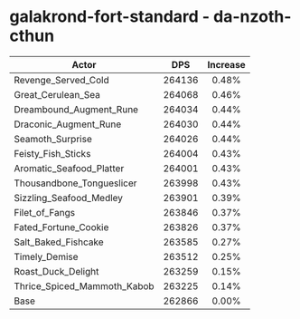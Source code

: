 # galakrond-fort-standard - da-nzoth-cthun
| Actor | DPS | Increase |
|---|:---:|:---:|
|Revenge_Served_Cold|264136|0.48%|
|Great_Cerulean_Sea|264068|0.46%|
|Dreambound_Augment_Rune|264034|0.44%|
|Draconic_Augment_Rune|264030|0.44%|
|Seamoth_Surprise|264026|0.44%|
|Feisty_Fish_Sticks|264004|0.43%|
|Aromatic_Seafood_Platter|264001|0.43%|
|Thousandbone_Tongueslicer|263998|0.43%|
|Sizzling_Seafood_Medley|263901|0.39%|
|Filet_of_Fangs|263846|0.37%|
|Fated_Fortune_Cookie|263826|0.37%|
|Salt_Baked_Fishcake|263585|0.27%|
|Timely_Demise|263512|0.25%|
|Roast_Duck_Delight|263259|0.15%|
|Thrice_Spiced_Mammoth_Kabob|263225|0.14%|
|Base|262866|0.00%|

